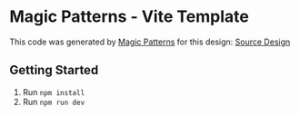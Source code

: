 # Magic Patterns - Vite Template

This code was generated by [Magic Patterns](https://magicpatterns.com) for this design: [Source Design](https://www.magicpatterns.com/c/nwu6zv4rf2xm8m8lnvbtof)

## Getting Started

1. Run `npm install`
2. Run `npm run dev`
